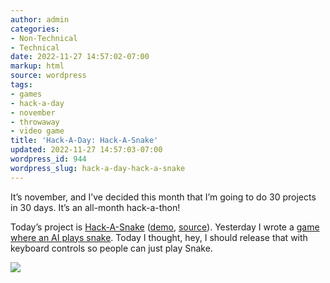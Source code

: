 ```yaml
---
author: admin
categories:
- Non-Technical
- Technical
date: 2022-11-27 14:57:02-07:00
markup: html
source: wordpress
tags:
- games
- hack-a-day
- november
- throwaway
- video game
title: 'Hack-A-Day: Hack-A-Snake'
updated: 2022-11-27 14:57:03-07:00
wordpress_id: 944
wordpress_slug: hack-a-day-hack-a-snake
---
```

It’s november, and I’ve decided this month that I’m going to do 30 projects in 30 days. It’s an all-month hack-a-thon!

Today’s project is [Hack-A-Snake](https://tilde.za3k.com/hackaday/snake/) ([demo](https://tilde.za3k.com/hackaday/snake/), [source](https://github.com/za3k/day12_snake)). Yesterday I wrote a [game where an AI plays snake](https://blog.za3k.com/hack-a-day-hack-a-minigame/). Today I thought, hey, I should release that with keyboard controls so people can just play Snake.

[![](https://blog.za3k.com/wp-content/uploads/2022/11/screenshot-24.png)](https://tilde.za3k.com/hackaday/snake/)
